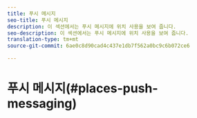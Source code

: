 ```yaml
---
title: 푸시 메시지
seo-title: 푸시 메시지
description: 이 섹션에서는 푸시 메시지에 위치 사용을 보여 줍니다.
seo-description: 이 섹션에서는 푸시 메시지에 위치 사용을 보여 줍니다.
translation-type: tm+mt
source-git-commit: 6ae0c8d90cad4c437e1db7f562a0bc9c6b072ce6

---
```



# 푸시 메시지(#places-push-messaging)
